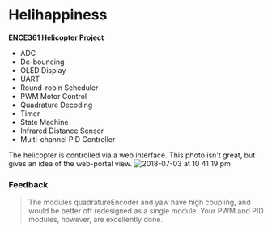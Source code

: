 # Helihappiness

**ENCE361 Helicopter Project**

- ADC
- De-bouncing
- OLED Display
- UART
- Round-robin Scheduler
- PWM Motor Control
- Quadrature Decoding
- Timer
- State Machine
- Infrared Distance Sensor
- Multi-channel PID Controller

The helicopter is controlled via a web interface. This photo isn't great, but gives an idea of the web-portal view.
![2018-07-03 at 10 41 19 pm](https://user-images.githubusercontent.com/12654833/42215588-0a3a1020-7f13-11e8-8958-01fe12eff7d9.png)

### Feedback
> The modules quadratureEncoder and yaw have high coupling, and would be better off redesigned as a single module. Your PWM and PID modules, however, are excellently done.
